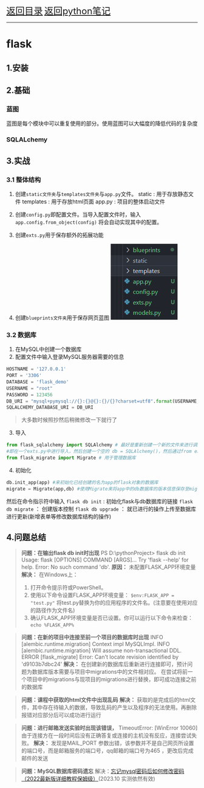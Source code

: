 <font size="5">[返回目录](../../目录.md)</font>
<font size="5">[返回python笔记](../../../python.md/#31-flask)</font>
____
# flask 
## 1.安装

## 2.基础
### 蓝图
 蓝图是每个模块中可以重复使用的部分。使用蓝图可以大幅度的降低代码的复杂度
### SQLALchemy
### 
## 3.实战
### 3.1 整体结构
1. 创建`static文件夹`与`templates文件夹`与`app.py`文件。
    static :  用于存放静态文件
    templates : 用于存放html页面
    app.py : 项目的整体启动文件
2. 创建`config.py`即配置文件。当导入配置文件时，输入
`app.config.from_object(config)`
将会自动实现其中的配置。

3. 创建`exts.py`用于保存额外的拓展功能

4. 创建`blueprints文件夹`用于保存网页蓝图
![Alt text](img/flask_init_1.png)

### 3.2 数据库
1. 在MySQL中创建一个数据库
2. 配置文件中输入登录MySQL服务器需要的信息
```python
HOSTNAME = '127.0.0.1'
PORT = '3306'
DATABASE = 'flask_demo'
USERNAME = "root"
PASSWORD = 123456
DB_URI = "mysql+pymysql://{}:{}@{}:{}/{}?charset=utf8".format(USERNAME,PASSWORD,HOSTNAME,PORT,DATABASE)
SQLALCHEMY_DATABASE_URI = DB_URI
```
> 大多数时候照抄然后稍微修改一下就行了


3. 导入
```python
from flask_sqlalchemy import SQLAlchemy # 最好是重新创建一个新的文件来进行调用，否则可能会出现循环引用问题
#即在一个exts.py中进行导入，然后创建一个空的 db = SQLAlchemy()，然后通过from exts import db 来导入创建好的db对象 。
from flask_migrate import Migrate # 用于管理数据库
```

4. 初始化
```python
db.init_app(app) #来初始化已经创建的名为app的flask对象的数据库
migrate = Migrate(app,db) #使用Migrate来将app中的db数据库的版本信息保存至migrate中
```
然后在命令指示符中输入 
`flask db init`    : 初始化flask与db数据库的链接
`flask db migrate` ： 创建版本控制
`flask db upgrade` ： 就已进行的操作上传至数据库进行更新(新增表单等修改数据库结构的操作)
## 4.问题总结
> **问题：在输出flask db init时出现**
> PS D:\pythonProject> flask db init Usage: flask [OPTIONS] COMMAND [ARGS]... Try  'flask --help' for help. Error: No such command 'db'.
> **原因：**
> 未配置FLASK_APP环境变量
> **解决：**
> 在Windows上：
> 1. 打开命令提示符或PowerShell。
> 2. 使用以下命令设置FLASK_APP环境变量：
> `$env:FLASK_APP = "test.py"`
> 将test.py替换为你的应用程序的文件名。(注意要在使用对应的路径作为文件名)
> 3. 确认FLASK_APP环境变量是否已设置。你可以运行以下命令来检查：
> `echo %FLASK_APP%`

> **问题：在新的项目中连接至前一个项目的数据库时出现**
> INFO  [alembic.runtime.migration] Context impl MySQLImpl.
> INFO  [alembic.runtime.migration] Will assume non-transactional DDL.
> ERROR [flask_migrate] Error: Can't locate revision identified by 'd9103b7dbc24'
> **解决：**
> 在创建新的数据库后重新进行连接即可，预计问题为数据库版本需要与项目中migrations中的文件相对应。
> 在尝试将前一个项目中的migrations与现项目的migrations进行替换，即可成功连接之前的数据库


> **问题：课程中获取的html文件中出现乱码**
> **解决：**
> 获取的是完成后的html文件，其中存在待输入的数据，导致乱码的产生以及程序的无法使用。再删除报错对应部分后可以成功进行运行

> **问题：进行邮箱发送实验时出现该错误，**
> TimeoutError: [WinError 10060] 由于连接方在一段时间后没有正确答复或连接的主机没有反应，连接尝试失败。
> **解决：**
> 发现是MAIL_PORT 参数出错，该参数并不是自己网页所设置的端口号，而是邮箱服务的端口号，qq邮箱的端口号为465 ，更改后完成邮件的发送

> **问题：MySQL数据库密码遗忘**
> 解决：[忘记mysql密码后如何修改密码（2022最新版详细教程保姆级）](https://blog.csdn.net/qq_45890970/article/details/122944537)(2023.10 实测依然有效)